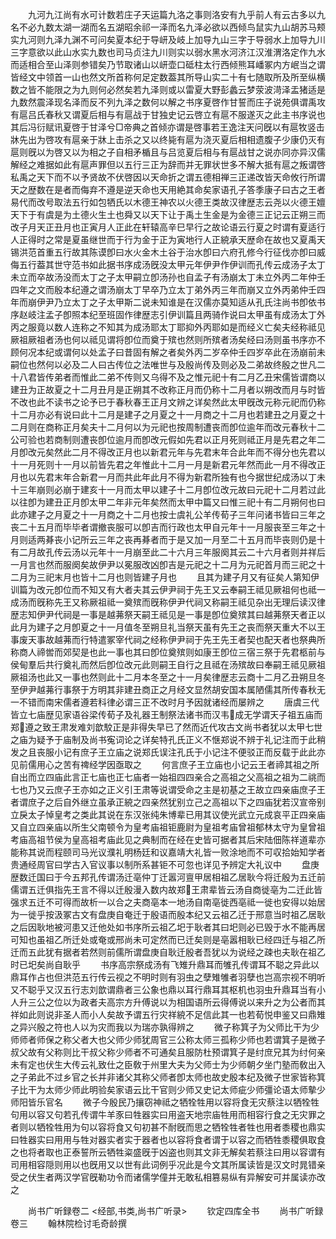 <!-- { "loadSidebar": true } -->
　　九河九江尚有水可计数若庄子天运篇九洛之事则洛安有九乎前人有云古多以九名不必九数太湖一湖而名五湖昭余祁一泽而名九泽必欲以西倾鸟鼠实九山胡苏马颊实九河则九泽九渊不可问矣夏本纪于导岍及岐上加导九山三字于导弱水上加导九川三字意欲以此山水实九数也司马贞注九川则实以弱水黑水河济江汉淮渭洛定作九水而适相合至山泽则参错矣乃节取诸山以岍壶口砥柱太行西倾熊耳嶓冢内方岷当之谓皆经文中领首一山也然文所首称何足定数葢其所导山实二十有七随取所及所至纵横数之皆不能限之为九则何必然矣若九泽则或以雷夏大野彭蠡云梦荥波渮泽盂猪适是九数然震泽现名泽而反不列九泽之数何以解之书序夏啓作甘誓而庄子说苑俱谓禹攻有扈吕氏春秋又谓夏后相与有扈战于甘独史记云啓立有扈不服遂灭之此主书序说也其后冯衍赋讯夏啓于甘泽兮□帝典之首倾亦谓是啓事若王逸注天问旣以有扈牧竖击牀先出为啓攻有扈亲于牀上击杀之又以终毙有扈为浇灭夏后相相遗腹子少康仍灭有扈则旣以为啓又以为相之子自相矛楯且与吕览夏后相与有扈战甘之说亦同亦异汉儒解经之难据如此有扈声罪但以五行三正为辞而并无罪状世多不解大抵有扈之叛谓啓私禹之天下而不以予贤故不伏啓因以天命折之谓五德相禅三正递改皆天命攸行所谓天之歴数在是者而侮弃不遵是逆天命也天用絶其命矣家语孔子答季康子曰古之王者易代而改号取法五行如包牺氏以木德王神农以火德王类故汉律歴志云尧以火德王嬗天下于有虞是为土德火生土也舜又以天下让于禹土生金是为金德三正记云正朔三而改子月天正丑月也正寅月人正此在轩辕高辛巳早行之故论语云行夏之时谓有夏适行人正得时之常是夏虽继世而于行为金于正为寅地行人正綂承天歴命在故也又夏禹天锡洪范首重五行故其陈谟卽曰水火金木土谷于治水卽曰六府孔修今行征伐亦卽曰威侮五行葢其世守范书如此据书序成汤旣没太甲元年伊尹作伊训而孔传云成汤子太丁未立而卒故汤没而太丁之子太甲嗣立卽汤孙也自孟子有汤崩太丁未立外丙二年仲壬四年之文而殷本纪遵之谓汤崩太丁早卒乃立太丁弟外丙三年而崩又立外丙弟仲壬四年而崩伊尹乃立太丁之子太甲斯二说未知谁是在汉儒亦莫知适从孔氏注尚书卽依书序赵岐注孟子卽照本纪至班固作律歴志引伊训篇且两骑作说曰太甲虽有成汤太丁外丙之服竟以数人连称之不知其为成汤耶太丁耶抑外丙耶如是而经义亡矣夫经称祗见厥祖厥祖者汤也何以祗见谓将卽位而奠于殡也然则所殡者汤矣经曰汤则虽书序亦不顾何况本纪或谓何以处孟子曰昔固有解之者矣外丙二岁卒仲壬四岁卒此在汤崩前未嗣位也然何以必及二人曰古传位之法唯世与及殷尚传及则必及二弟故终殷之世凡二十八君皆传弟者而惟此二弟不传则又乌得不及之惟元祀十有二月乙丑宋儒皆谓商以建丑为正故夏之十二月丑月是正朔其不改称正月而仍称十二月者以朔改而月与时皆不改也此不读书之论予已于春秋春王正月文辨之详矣然此太甲旣改元称元祀而仍称十二月亦必有说曰此十二月是建子之月夏之十一月商之十二月也若建丑之月夏之十二月则在商称正月矣夫十二月何以为元祀也按周制遭丧而卽位逾年而改元春秋十二公可验也若商制则遭丧卽位逾月而卽改元假如先君以正月死则祗正月是先君之年二月卽改元矣然此二月不得改正月也以新君元年与先君末年合此年而不得分也先君以十一月死则十一月以前皆先君之年惟此十二月一月是新君元年然而此一月不得改正月也以先君末年合新君一月而共此年此月不得为新君所独有也今据世纪成汤以丁未十三年崩则必崩于建亥十一月而太甲以建子十二月卽位改元故曰元祀十二月若过此以往卽为建丑正月卽太甲二年非元年矣然而太甲中篇又曰惟三祀十有二月朔何也曰此亦建子之月夏之十一月商之十二月也按士虞礼公羊传荀子三年问诸书皆曰三年之丧二十五月而毕毕者谓撤丧服可以卽吉而行政也太甲自元年十一月服丧至三年之十月则适两朞丧小记所云三年之丧再朞者而于是又加一月至二十五月而毕丧则仍是十有二月故孔传云汤以元年十一月崩至此二十六月三年服阕其云二十六月者则并祥后一月言也然而服阕矣故伊尹以冕服改凶卽吉是元祀之十二月为元祀首月而三祀之十二月为三祀末月也皆十二月也则皆建子月也
　　且其为建子月又有征矣人第知伊训篇为改元卽位而不知又有大者夫其云伊尹祠于先王又云奉嗣王祗见厥祖何也祗一成汤而旣称先王又称厥祖祗一奠殡而旣称伊尹代祠又称嗣王祗见杂出无理后读汉律歴志知伊尹代祠是一事是越茀祭天嗣王祗见是一事是卽位奠殡其曰越茀祭天者正以此月为建子之月卽夏之十一月值冬至朔旦礼当祭天虽有先王之丧而祭天重大不以王事废天事故越茀而行特遣冢宰代祠之经称伊尹祠于先王先王者契也配天者也祭典所称商人禘喾而郊契是也此一事也其曰卽位奠殡则如康王卽位三宿三祭于先君柩前与侯甸羣后共行奠礼而然后卽位改元此则嗣王自行之且祗在汤殡故曰奉嗣王祗见厥祖厥祖汤也此又一事也然则此十二月本冬至之十一月矣律歴志云商十二月乙丑朔旦冬至伊尹越茀行事祭于方明其非建丑商正之月经文显然胡安国本属陋儒其所传春秋无一不错而南宋儒者遵若科律必谓三正不改时月予因就诸经而屡辨之
　　唐虞三代皆立七庙歴见家语谷梁传荀子及礼器王制祭法诸书而汉韦成无学谓天子祖五庙而郑遵之致王肃发难刘歆駮正是非得失早已了然而近代攻古文尚书者犹以太甲七世之庙为疑予于庙制及尚书寃词论之详矣特孔氏正义不惬郑说不辨于礼记注而于此稍发之且丧服小记有庶子王立庙之说郑氏误注孔氏于小记注不便驳正而反载于此此亦见前儒用心之苦有禆经学因亟取之
　　何言庶子王立庙也小记云王者禘其祖之所自出而立四庙此言正七庙也正七庙者一始祖四四亲合之高祖之父高祖之祖为二祧而七也乃又云庶子王亦如之正义引王肃等说谓受命之主是初基之王故立四亲庙庶子王者谓庶子之后自外继立虽承正綂之四亲然犹别立己之高祖以下之四庙犹若汉宣帝别立戾太子悼皇考之类此其说在东汉张纯朱博辈已用其议使光武立元成哀平正四亲庙又自立四亲庙以所生父南顿令为皇考庙祖钜鹿尉为皇祖考庙曾祖郁林太守为皇曾祖考庙高祖节侯为皇高祖考庙此见之典制而在经在史皆可据者其后宋陆佃陈祥道辈亦能称其说而程颐司马光议濮礼明杨廷和议嘉靖大礼皆一败涂地而不可収拾始知学者贵通经周官曰学古入官议事以制所系甚钜不可忽也详见予辨定大礼议中
　　盘庚歴数迁国曰于今五邦孔传谓汤迁亳仲丁迁嚣河亶甲居相祖乙居耿今将迁殷为五迁前儒谓五迁俱指先王言不得以迁殷漫入数内故郑王肃辈皆云汤自商徙亳为二迁此皆强求五迁不可得而故析一以合之夫商亳本一地汤自南亳徙西亳祗一徙也安得以始居为一徙乎按汲冢古文有盘庚自奄迁于殷语而殷本纪又云祖乙迁于邢意当时祖乙居耿之后因耿地被河患又迁他处如书序所云祖乙圯于耿者其曰圯则必已毁于水不能再居可知也虽祖乙所迁处或奄或邢尚未可定然而已迁矣则是亳嚣相耿已经四迁与祖乙所迁而五此犹有据者若然则前儒所谓盘庚自耿迁殷者吾犹以为说经之疎也夫耿在祖乙时已圯矣尚自耿乎
　　书序高宗祭成汤有飞雉升鼎耳而雊孔传谓耳不聪之异此以鼎耳作占也但洪范五行传云视之不明时则有羽虫之孽雉雊者羽孽也岂高宗视不明听又不聪乎又汉五行志刘歆谓鼎者三公象也鼎以耳行鼎耳其枢机也羽虫升鼎耳当有小人升三公之位以为政者夫高宗方升傅说以为相国语所云得傅说以来升之为公者而其祥如此则说非圣人而小人矣故予谓五行灾祥綂不足信此其一也若荀悦申鉴又曰鼎雉之异兴殷之符也人以为灾而我以为瑞亦孰得辨之
　　微子称箕子为父师比干为少师师者师保之称父者大也父师少师犹周官三公称太师三孤称少师也若谓箕子是微子叔父故有父称则比干叔父称少师者不可通矣且服防杜预谓箕子是纣庶兄其为纣何亲未有定也伏生大传云礼致仕之臣敎于州里大夫为父师士为少师朝夕坐门塾而敎出入之子弟此不过乡官之长并非诸父其称父师者卽太师也故史殷本纪及微子世家皆称箕子比干为太师少师此明验矣家语云比干官则少师又史记太师疵少师彊论语太师摰少师阳皆乐官名
　　微子今殷民乃攘窃神祗之牺牷牲用以容将食无灾蔡注以牺牷牲句用以容又句若孔传谓牛羊豕曰牲器实曰用盗天地宗庙牲用而相容行食之无灾罪之者则以牺牷牲用为句以容将食又句初甚不耐旣而思之牺牷牲者牲也用者黍稷也鼎实曰牲器实曰用用与牲对器实者实于器者也以容将食者谓于以容之而牺牲黍稷俱取食之也将者取也正泰誓所云牺牲粢盛旣于凶盗也则其文非无解矣若蔡注曰用以容谓有司用相容隠则用以也旣用又以世有此词例乎况此是今文其所属读皆是汉文时晁错亲受之伏生者两汉学官旣勒功令而诸儒学僮并无敢私相篡易纵有异解安可并属读亦改之

　　尚书广听録卷二
<经部,书类,尚书广听录>
　　钦定四库全书
　　尚书广听録卷三
　　翰林院检讨毛奇龄撰
